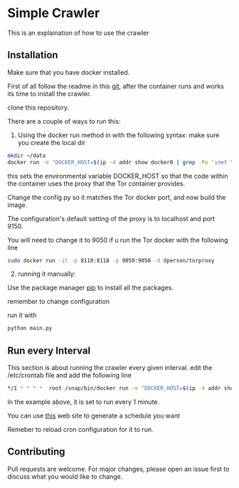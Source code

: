 # Simple Crawler

This is an explaination of how to use the crawler

## Installation

Make sure that you have docker installed.

First of all follow the readme in this [git](https://github.com/dperson/torproxy), after the container runs and works its time to install the crawler.

clone this repository.

There are a couple of ways to run this:

1. Using the docker run method in with the following syntax:
make sure you create the local dir

```bash
mkdir ~/data
docker run -e "DOCKER_HOST=$(ip -4 addr show docker0 | grep -Po 'inet \K[\d.]+')" -v ~/data:/crawler/data crawler
```

this sets the environmental variable DOCKER_HOST so that the code within the container uses the proxy that the Tor container provides.

Change the config.py so it matches the Tor docker port, and now build the image.


The configuration's default setting of the proxy is to localhost and port 9150.

You will need to change it to 9050 if u run the Tor docker with the following line

```bash
sudo docker run -it -p 8118:8118 -p 9050:9050 -d dperson/torproxy
```
2. running it manually:

Use the package manager [pip](https://pip.pypa.io/en/stable/) to install all the packages.

remember to change configuration

run it with 
```bash
python main.py
```



## Run every Interval
This section is about running the crawler every given interval.
edit the /etc/crontab file and add the following line

```bash
*/1 * * * *  root /snap/bin/docker run -e "DOCKER_HOST=$(ip -4 addr show docker0 | grep -Po 'inet \K[\d.]+')" -v ~/data:/crawler/data  crawler
```
In the example above, it is set to run every 1 minute.

You can use [this](https://crontab.guru) web site to generate a schedule you want 

Remeber to reload cron configuration for it to run.

##

##
## Contributing
Pull requests are welcome. For major changes, please open an issue first to discuss what you would like to change.